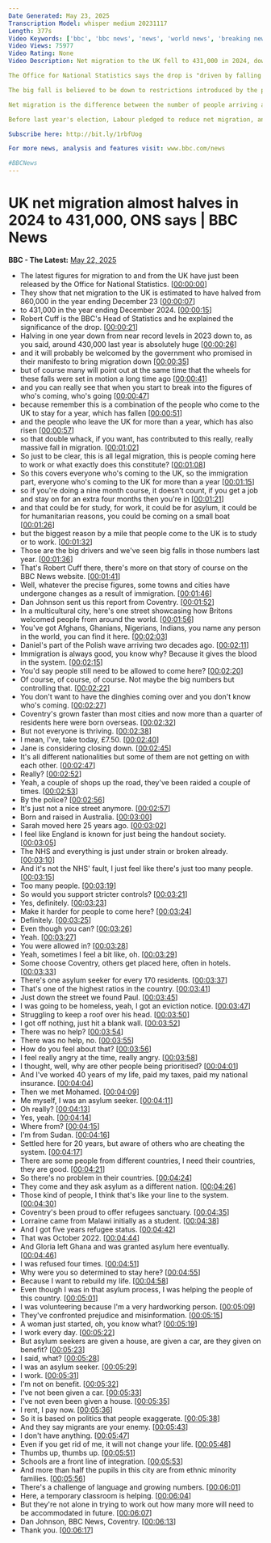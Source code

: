 ```yaml
---
Date Generated: May 23, 2025
Transcription Model: whisper medium 20231117
Length: 377s
Video Keywords: ['bbc', 'bbc news', 'news', 'world news', 'breaking news', 'us news', 'world', 'america', 'usa', 'usa news', 'india news']
Video Views: 75977
Video Rating: None
Video Description: Net migration to the UK fell to 431,000 in 2024, down almost 50% on the total in 2023.

The Office for National Statistics says the drop is "driven by falling numbers of people coming to work and study, particularly student dependants".

The big fall is believed to be down to restrictions introduced by the previous UK Conservative government, and a delayed effect of the pandemic.

Net migration is the difference between the number of people arriving and leaving - 948,000 people moved to the UK in 2024, while 517,000 left.

Before last year's election, Labour pledged to reduce net migration, and recently introduced new stricter rules for some visas.

Subscribe here: http://bit.ly/1rbfUog

For more news, analysis and features visit: www.bbc.com/news 

#BBCNews
---
```


# UK net migration almost halves in 2024 to 431,000, ONS says | BBC News
**BBC - The Latest:** [May 22, 2025](https://www.youtube.com/watch?v=KmkkfwHWKy4)
*  The latest figures for migration to and from the UK have just been released by the Office for National Statistics. [[00:00:00](https://www.youtube.com/watch?v=KmkkfwHWKy4&t=0.0s)]
*  They show that net migration to the UK is estimated to have halved from 860,000 in the year ending December 23 [[00:00:07](https://www.youtube.com/watch?v=KmkkfwHWKy4&t=7.0s)]
*  to 431,000 in the year ending December 2024. [[00:00:15](https://www.youtube.com/watch?v=KmkkfwHWKy4&t=15.0s)]
*  Robert Cuff is the BBC's Head of Statistics and he explained the significance of the drop. [[00:00:21](https://www.youtube.com/watch?v=KmkkfwHWKy4&t=21.0s)]
*  Halving in one year down from near record levels in 2023 down to, as you said, around 430,000 last year is absolutely huge [[00:00:26](https://www.youtube.com/watch?v=KmkkfwHWKy4&t=26.0s)]
*  and it will probably be welcomed by the government who promised in their manifesto to bring migration down [[00:00:35](https://www.youtube.com/watch?v=KmkkfwHWKy4&t=35.0s)]
*  but of course many will point out at the same time that the wheels for these falls were set in motion a long time ago [[00:00:41](https://www.youtube.com/watch?v=KmkkfwHWKy4&t=41.0s)]
*  and you can really see that when you start to break into the figures of who's coming, who's going [[00:00:47](https://www.youtube.com/watch?v=KmkkfwHWKy4&t=47.0s)]
*  because remember this is a combination of the people who come to the UK to stay for a year, which has fallen [[00:00:51](https://www.youtube.com/watch?v=KmkkfwHWKy4&t=51.0s)]
*  and the people who leave the UK for more than a year, which has also risen [[00:00:57](https://www.youtube.com/watch?v=KmkkfwHWKy4&t=57.0s)]
*  so that double whack, if you want, has contributed to this really, really massive fall in migration. [[00:01:02](https://www.youtube.com/watch?v=KmkkfwHWKy4&t=62.0s)]
*  So just to be clear, this is all legal migration, this is people coming here to work or what exactly does this constitute? [[00:01:08](https://www.youtube.com/watch?v=KmkkfwHWKy4&t=68.0s)]
*  So this covers everyone who's coming to the UK, so the immigration part, everyone who's coming to the UK for more than a year [[00:01:15](https://www.youtube.com/watch?v=KmkkfwHWKy4&t=75.0s)]
*  so if you're doing a nine month course, it doesn't count, if you get a job and stay on for an extra four months then you're in [[00:01:21](https://www.youtube.com/watch?v=KmkkfwHWKy4&t=81.0s)]
*  and that could be for study, for work, it could be for asylum, it could be for humanitarian reasons, you could be coming on a small boat [[00:01:26](https://www.youtube.com/watch?v=KmkkfwHWKy4&t=86.0s)]
*  but the biggest reason by a mile that people come to the UK is to study or to work. [[00:01:32](https://www.youtube.com/watch?v=KmkkfwHWKy4&t=92.0s)]
*  Those are the big drivers and we've seen big falls in those numbers last year. [[00:01:36](https://www.youtube.com/watch?v=KmkkfwHWKy4&t=96.0s)]
*  That's Robert Cuff there, there's more on that story of course on the BBC News website. [[00:01:41](https://www.youtube.com/watch?v=KmkkfwHWKy4&t=101.0s)]
*  Well, whatever the precise figures, some towns and cities have undergone changes as a result of immigration. [[00:01:46](https://www.youtube.com/watch?v=KmkkfwHWKy4&t=106.0s)]
*  Dan Johnson sent us this report from Coventry. [[00:01:52](https://www.youtube.com/watch?v=KmkkfwHWKy4&t=112.0s)]
*  In a multicultural city, here's one street showcasing how Britons welcomed people from around the world. [[00:01:56](https://www.youtube.com/watch?v=KmkkfwHWKy4&t=116.0s)]
*  You've got Afghans, Ghanians, Nigerians, Indians, you name any person in the world, you can find it here. [[00:02:03](https://www.youtube.com/watch?v=KmkkfwHWKy4&t=123.0s)]
*  Daniel's part of the Polish wave arriving two decades ago. [[00:02:11](https://www.youtube.com/watch?v=KmkkfwHWKy4&t=131.0s)]
*  Immigration is always good, you know why? Because it gives the blood in the system. [[00:02:15](https://www.youtube.com/watch?v=KmkkfwHWKy4&t=135.0s)]
*  You'd say people still need to be allowed to come here? [[00:02:20](https://www.youtube.com/watch?v=KmkkfwHWKy4&t=140.0s)]
*  Of course, of course, of course. Not maybe the big numbers but controlling that. [[00:02:22](https://www.youtube.com/watch?v=KmkkfwHWKy4&t=142.0s)]
*  You don't want to have the dinghies coming over and you don't know who's coming. [[00:02:27](https://www.youtube.com/watch?v=KmkkfwHWKy4&t=147.0s)]
*  Coventry's grown faster than most cities and now more than a quarter of residents here were born overseas. [[00:02:32](https://www.youtube.com/watch?v=KmkkfwHWKy4&t=152.0s)]
*  But not everyone is thriving. [[00:02:38](https://www.youtube.com/watch?v=KmkkfwHWKy4&t=158.0s)]
*  I mean, I've, take today, £7.50. [[00:02:40](https://www.youtube.com/watch?v=KmkkfwHWKy4&t=160.0s)]
*  Jane is considering closing down. [[00:02:45](https://www.youtube.com/watch?v=KmkkfwHWKy4&t=165.0s)]
*  It's all different nationalities but some of them are not getting on with each other. [[00:02:47](https://www.youtube.com/watch?v=KmkkfwHWKy4&t=167.0s)]
*  Really? [[00:02:52](https://www.youtube.com/watch?v=KmkkfwHWKy4&t=172.0s)]
*  Yeah, a couple of shops up the road, they've been raided a couple of times. [[00:02:53](https://www.youtube.com/watch?v=KmkkfwHWKy4&t=173.0s)]
*  By the police? [[00:02:56](https://www.youtube.com/watch?v=KmkkfwHWKy4&t=176.0s)]
*  It's just not a nice street anymore. [[00:02:57](https://www.youtube.com/watch?v=KmkkfwHWKy4&t=177.0s)]
*  Born and raised in Australia. [[00:03:00](https://www.youtube.com/watch?v=KmkkfwHWKy4&t=180.0s)]
*  Sarah moved here 25 years ago. [[00:03:02](https://www.youtube.com/watch?v=KmkkfwHWKy4&t=182.0s)]
*  I feel like England is known for just being the handout society. [[00:03:05](https://www.youtube.com/watch?v=KmkkfwHWKy4&t=185.0s)]
*  The NHS and everything is just under strain or broken already. [[00:03:10](https://www.youtube.com/watch?v=KmkkfwHWKy4&t=190.0s)]
*  And it's not the NHS' fault, I just feel like there's just too many people. [[00:03:15](https://www.youtube.com/watch?v=KmkkfwHWKy4&t=195.0s)]
*  Too many people. [[00:03:19](https://www.youtube.com/watch?v=KmkkfwHWKy4&t=199.0s)]
*  So would you support stricter controls? [[00:03:21](https://www.youtube.com/watch?v=KmkkfwHWKy4&t=201.0s)]
*  Yes, definitely. [[00:03:23](https://www.youtube.com/watch?v=KmkkfwHWKy4&t=203.0s)]
*  Make it harder for people to come here? [[00:03:24](https://www.youtube.com/watch?v=KmkkfwHWKy4&t=204.0s)]
*  Definitely. [[00:03:25](https://www.youtube.com/watch?v=KmkkfwHWKy4&t=205.0s)]
*  Even though you can? [[00:03:26](https://www.youtube.com/watch?v=KmkkfwHWKy4&t=206.0s)]
*  Yeah. [[00:03:27](https://www.youtube.com/watch?v=KmkkfwHWKy4&t=207.0s)]
*  You were allowed in? [[00:03:28](https://www.youtube.com/watch?v=KmkkfwHWKy4&t=208.0s)]
*  Yeah, sometimes I feel a bit like, oh. [[00:03:29](https://www.youtube.com/watch?v=KmkkfwHWKy4&t=209.0s)]
*  Some choose Coventry, others get placed here, often in hotels. [[00:03:33](https://www.youtube.com/watch?v=KmkkfwHWKy4&t=213.0s)]
*  There's one asylum seeker for every 170 residents. [[00:03:37](https://www.youtube.com/watch?v=KmkkfwHWKy4&t=217.0s)]
*  That's one of the highest ratios in the country. [[00:03:41](https://www.youtube.com/watch?v=KmkkfwHWKy4&t=221.0s)]
*  Just down the street we found Paul. [[00:03:45](https://www.youtube.com/watch?v=KmkkfwHWKy4&t=225.0s)]
*  I was going to be homeless, yeah, I got an eviction notice. [[00:03:47](https://www.youtube.com/watch?v=KmkkfwHWKy4&t=227.0s)]
*  Struggling to keep a roof over his head. [[00:03:50](https://www.youtube.com/watch?v=KmkkfwHWKy4&t=230.0s)]
*  I got off nothing, just hit a blank wall. [[00:03:52](https://www.youtube.com/watch?v=KmkkfwHWKy4&t=232.0s)]
*  There was no help? [[00:03:54](https://www.youtube.com/watch?v=KmkkfwHWKy4&t=234.0s)]
*  There was no help, no. [[00:03:55](https://www.youtube.com/watch?v=KmkkfwHWKy4&t=235.0s)]
*  How do you feel about that? [[00:03:56](https://www.youtube.com/watch?v=KmkkfwHWKy4&t=236.0s)]
*  I feel really angry at the time, really angry. [[00:03:58](https://www.youtube.com/watch?v=KmkkfwHWKy4&t=238.0s)]
*  I thought, well, why are other people being prioritised? [[00:04:01](https://www.youtube.com/watch?v=KmkkfwHWKy4&t=241.0s)]
*  And I've worked 40 years of my life, paid my taxes, paid my national insurance. [[00:04:04](https://www.youtube.com/watch?v=KmkkfwHWKy4&t=244.0s)]
*  Then we met Mohamed. [[00:04:09](https://www.youtube.com/watch?v=KmkkfwHWKy4&t=249.0s)]
*  Me myself, I was an asylum seeker. [[00:04:11](https://www.youtube.com/watch?v=KmkkfwHWKy4&t=251.0s)]
*  Oh really? [[00:04:13](https://www.youtube.com/watch?v=KmkkfwHWKy4&t=253.0s)]
*  Yes, yeah. [[00:04:14](https://www.youtube.com/watch?v=KmkkfwHWKy4&t=254.0s)]
*  Where from? [[00:04:15](https://www.youtube.com/watch?v=KmkkfwHWKy4&t=255.0s)]
*  I'm from Sudan. [[00:04:16](https://www.youtube.com/watch?v=KmkkfwHWKy4&t=256.0s)]
*  Settled here for 20 years, but aware of others who are cheating the system. [[00:04:17](https://www.youtube.com/watch?v=KmkkfwHWKy4&t=257.0s)]
*  There are some people from different countries, I need their countries, they are good. [[00:04:21](https://www.youtube.com/watch?v=KmkkfwHWKy4&t=261.0s)]
*  So there's no problem in their countries. [[00:04:24](https://www.youtube.com/watch?v=KmkkfwHWKy4&t=264.0s)]
*  They come and they ask asylum as a different nation. [[00:04:26](https://www.youtube.com/watch?v=KmkkfwHWKy4&t=266.0s)]
*  Those kind of people, I think that's like your line to the system. [[00:04:30](https://www.youtube.com/watch?v=KmkkfwHWKy4&t=270.0s)]
*  Coventry's been proud to offer refugees sanctuary. [[00:04:35](https://www.youtube.com/watch?v=KmkkfwHWKy4&t=275.0s)]
*  Lorraine came from Malawi initially as a student. [[00:04:38](https://www.youtube.com/watch?v=KmkkfwHWKy4&t=278.0s)]
*  And I got five years refugee status. [[00:04:42](https://www.youtube.com/watch?v=KmkkfwHWKy4&t=282.0s)]
*  That was October 2022. [[00:04:44](https://www.youtube.com/watch?v=KmkkfwHWKy4&t=284.0s)]
*  And Gloria left Ghana and was granted asylum here eventually. [[00:04:46](https://www.youtube.com/watch?v=KmkkfwHWKy4&t=286.0s)]
*  I was refused four times. [[00:04:51](https://www.youtube.com/watch?v=KmkkfwHWKy4&t=291.0s)]
*  Why were you so determined to stay here? [[00:04:55](https://www.youtube.com/watch?v=KmkkfwHWKy4&t=295.0s)]
*  Because I want to rebuild my life. [[00:04:58](https://www.youtube.com/watch?v=KmkkfwHWKy4&t=298.0s)]
*  Even though I was in that asylum process, I was helping the people of this country. [[00:05:01](https://www.youtube.com/watch?v=KmkkfwHWKy4&t=301.0s)]
*  I was volunteering because I'm a very hardworking person. [[00:05:09](https://www.youtube.com/watch?v=KmkkfwHWKy4&t=309.0s)]
*  They've confronted prejudice and misinformation. [[00:05:15](https://www.youtube.com/watch?v=KmkkfwHWKy4&t=315.0s)]
*  A woman just started, oh, you know what? [[00:05:19](https://www.youtube.com/watch?v=KmkkfwHWKy4&t=319.0s)]
*  I work every day. [[00:05:22](https://www.youtube.com/watch?v=KmkkfwHWKy4&t=322.0s)]
*  But asylum seekers are given a house, are given a car, are they given on benefit? [[00:05:23](https://www.youtube.com/watch?v=KmkkfwHWKy4&t=323.0s)]
*  I said, what? [[00:05:28](https://www.youtube.com/watch?v=KmkkfwHWKy4&t=328.0s)]
*  I was an asylum seeker. [[00:05:29](https://www.youtube.com/watch?v=KmkkfwHWKy4&t=329.0s)]
*  I work. [[00:05:31](https://www.youtube.com/watch?v=KmkkfwHWKy4&t=331.0s)]
*  I'm not on benefit. [[00:05:32](https://www.youtube.com/watch?v=KmkkfwHWKy4&t=332.0s)]
*  I've not been given a car. [[00:05:33](https://www.youtube.com/watch?v=KmkkfwHWKy4&t=333.0s)]
*  I've not even been given a house. [[00:05:35](https://www.youtube.com/watch?v=KmkkfwHWKy4&t=335.0s)]
*  I rent, I pay now. [[00:05:36](https://www.youtube.com/watch?v=KmkkfwHWKy4&t=336.0s)]
*  So it is based on politics that people exaggerate. [[00:05:38](https://www.youtube.com/watch?v=KmkkfwHWKy4&t=338.0s)]
*  And they say migrants are your enemy. [[00:05:43](https://www.youtube.com/watch?v=KmkkfwHWKy4&t=343.0s)]
*  I don't have anything. [[00:05:47](https://www.youtube.com/watch?v=KmkkfwHWKy4&t=347.0s)]
*  Even if you get rid of me, it will not change your life. [[00:05:48](https://www.youtube.com/watch?v=KmkkfwHWKy4&t=348.0s)]
*  Thumbs up, thumbs up. [[00:05:51](https://www.youtube.com/watch?v=KmkkfwHWKy4&t=351.0s)]
*  Schools are a front line of integration. [[00:05:53](https://www.youtube.com/watch?v=KmkkfwHWKy4&t=353.0s)]
*  And more than half the pupils in this city are from ethnic minority families. [[00:05:56](https://www.youtube.com/watch?v=KmkkfwHWKy4&t=356.0s)]
*  There's a challenge of language and growing numbers. [[00:06:01](https://www.youtube.com/watch?v=KmkkfwHWKy4&t=361.0s)]
*  Here, a temporary classroom is helping. [[00:06:04](https://www.youtube.com/watch?v=KmkkfwHWKy4&t=364.0s)]
*  But they're not alone in trying to work out how many more will need to be accommodated in future. [[00:06:07](https://www.youtube.com/watch?v=KmkkfwHWKy4&t=367.0s)]
*  Dan Johnson, BBC News, Coventry. [[00:06:13](https://www.youtube.com/watch?v=KmkkfwHWKy4&t=373.0s)]
*  Thank you. [[00:06:17](https://www.youtube.com/watch?v=KmkkfwHWKy4&t=377.0s)]
